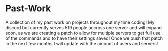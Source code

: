 # Past-Work
A collection of my past work on projects throughout my time coding!
My discord bot currently serves 519 people accross one server and will expand soon, as we are creating a patch to allow for multiple servers to get full use of the commands and to have their settings saved! Once we push that patch in the next few months I will update with the amount of users and servers!
